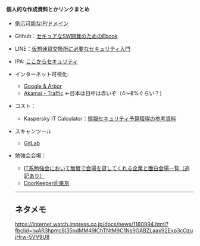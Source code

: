 #### 個人的な作成資料とかリンクまとめ

- [例示可能なIP/ドメイン](Parts/Example-IP-Domain.md)

- Github：[セキュアなSW開発のためのEbook](https://resources.github.com/downloads/%E3%82%BB%E3%82%AD%E3%83%A5%E3%82%A2%E3%81%AASW%E9%96%8B%E7%99%BA%E3%81%AE%E3%81%9F%E3%82%81%E3%81%AEEbook.pdf)
- LINE：[仮想通貨交換所に必要なセキュリティ入門](https://engineering.linecorp.com/ja/blog/security-crypto-exchange/?utm_source=dlvr.it&utm_medium=twitter)
- IPA: [ここからセキュリティ](https://www.ipa.go.jp/security/kokokara/study/company.html)

- インターネット可視化:
  - [Google & Arbor](http://www.digitalattackmap.com/#anim=1&color=0&country=ALL&list=0&time=17911&view=map)
  - [Akamai - Traffic](https://www.akamai.com/us/en/solutions/intelligent-platform/visualizing-akamai/real-time-web-monitor.jsp) ←日本は日中は赤いぞ（4～8%ぐらい？）
  
- コスト：
  - Kaspersky IT Calculator：[情報セキュリティ予算獲得の参考資料](https://blog.kaspersky.co.jp/calculator-financial-report/17933/)

- スキャンツール
  - [GitLab](https://docs.gitlab.com/ee/user/application_security/sast/)

- 勉強会会場：
  - [IT系勉強会において無償で会場を貸してくれる企業と面白会場一覧（追記あり）](https://hidemi.hatenablog.com/entry/2019/03/05/100357)
  - [DoorKeeper＠東京](https://www.doorkeeper.jp/%E4%BC%9A%E5%A0%B4#13)
  
  -----
  ## ネタメモ
  
  https://internet.watch.impress.co.jp/docs/news/1180994.html?fbclid=IwAR3hpmc8l35pdMM49IChTNtM9C1Ns9GABZLaax92Exp3cOzujHrw-5VV9U8
